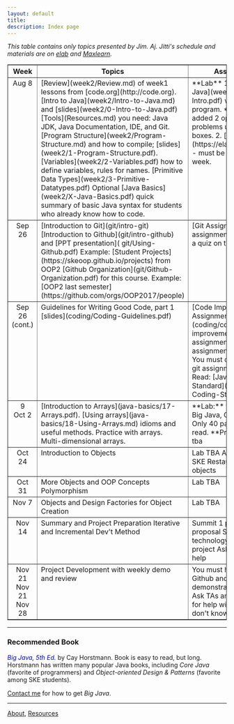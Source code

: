 ```yaml
---
layout: default
title:
description: Index page
---
```


*This table contains only topics presented by Jim. Aj. Jitti's schedule and materials are on [elab](https://elab.cpe.ku.ac.th) and [Maxlearn](https://course.ku.ac.th).*

<table border="1">
<tr valign="top">
<th> Week  </th> <th> Topics </th><th>  Assignment   </th>
</tr>
<!-- -->
<tr valign="top">
<td align="center"> Aug 8 </td>
<td markdown="span">
[Review](week2/Review.md) of week1 lessons from [code.org](http://code.org).   
[Intro to Java](week2/Intro-to-Java.md) and [slides](week2/0-Intro-to-Java.pdf)   
[Tools](Resources.md) you need: Java JDK, Java Documentation, IDE, and Git.  
[Program Structure](week2/Program-Structure.md) and how to compile; [slides](week2/1-Program-Structure.pdf).  
[Variables](week2/2-Variables.pdf) how to define variables, rules for names.  
[Primitive Data Types](week2/3-Primitive-Datatypes.pdf)  
Optional [Java Basics](week2/X-Java-Basics.pdf) quick summary of basic Java syntax for students who already know how to code.  
</td>
<td markdown="span">
**Lab**  
1. [Intro to Java](week2/Lab1-Intro.pdf) with Greeter program. **New:** added 2 optional problems using dialog boxes.  
2. [elab](https://elab.cpe.ku.ac.th) - must be done by next week.
</td>
<!-- Sep 26: git, coding -->
</tr>
<tr valign="top">
<td align="center"> Sep 26 </td>
<td markdown="span">
[Introduction to Git](git/intro-git)   
[Introduction to Github](git/intro-github) and [PPT presentation](
git/Using-Github.pdf)    
Example: [Student Projects](https://skeoop.github.io/projects) from OOP2    
[Github Organization](git/Github-Organization.pdf) for this course. Example: [OOP2 last semester](https://github.com/orgs/OOP2017/people)    
</td>
<td markdown="span">
[Git Assignment](git/git-assignment) there will be a quiz on this next week.
</td>
</tr>
<!-- clean code -->
<tr valign="top">
<td align="center"> Sep 26<br/>(cont.) </td>
<td markdown="span">
Guidelines for Writing Good Code, part 1 [slides](coding/Coding-Guidelines.pdf) 
</td>
<td markdown="span">
[Code Improvement Assignment](coding/code-improvement-assignment)    
This assignment uses Github. You must complete the git assignment first.    
Read:  [Java Coding Standard](coding/Java-Coding-Standard.pdf)
</td>
</tr>
<!-- arrays -->
<tr valign="top">
<td align="center"> 9 <br/> Oct 2 </td>
<td markdown="span">
[Introduction to Arrays](java-basics/17-Arrays.pdf).   
[Using arrays](java-basics/18-Using-Arrays.md) idioms and useful methods.   
Practice with arrays.   
Multi-dimensional arrays.   
</td>
<td markdown="span">
**Lab:**  tba     
**Read**: Big Java, Ch. 7 *Arrays*. Only 40 pages, easy to read.    
**Programming**: tba   
</td>
</tr>
<!-- OOP 1 -->
<tr valign="top">
<td align="center"> Oct 24 </td>
<td markdown="span">
Introduction to Objects
</td>
<td markdown="span">
Lab TBA    
Assignment: SKE Restaurant with objects
</td>
</tr>
<!-- OOP 2 -->
<tr valign="top">
<td align="center"> Oct 31 </td>
<td markdown="span">
More Objects and OOP Concepts    
Polymorphism
</td>
<td markdown="span">
Lab TBA
</td>
</tr>
<!-- OOP 3 -->
<tr valign="top">
<td align="center"> Nov 7 </td>
<td markdown="span">
Objects and Design    
Factories for Object Creation   
</td>
<td markdown="span">
Lab TBA
</td>
</tr>
<!-- Project Prep -->
<tr valign="top">
<td align="center"> Nov 14 </td>
<td markdown="span">
Summary and Project Preparation    
Iterative and Incremental Dev't Method
</td>
<td markdown="span">
Summit 1 page project proposal   
Study technology you need for project    
Ask for individual help
</td>
</tr>
<!-- Project -->
<tr valign="top">
<td align="center"> Nov 21<br/>Nov 21<br/>Nov 28 </td>
<td markdown="span">
Project Development with    
weekly demo and review
</td>
<td markdown="span">
You must have code in Github and    
something to demonstrate each week.    
Ask TAs and instructor for help with    
things you don't know.   
</td>
</tr>

</table>


---
### Recommended Book

<font color="blue"><i>Big Java, 5th Ed.</i></font> by Cay Horstmann.  Book is easy to read, but long.  Horstmann has written many popular Java books, including *Core Java* (favorite of programmers) and *Object-oriented Design & Patterns* (favorite among SKE students).

[Contact me](Contact.md) for how to get *Big Java*.

---
[About](About.md), [Resources](Resources.md)
